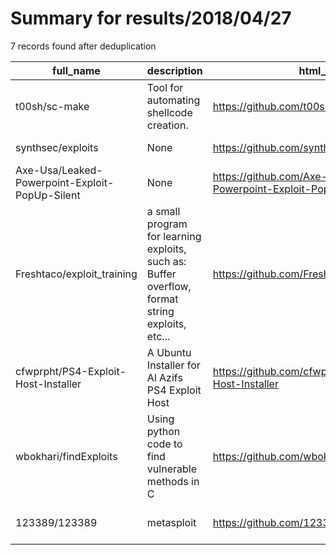 
# Summary for results/2018/04/27
    
7 records found after deduplication

| full_name | description | html_url | matched_list | matched_count | pushed_at | size | stargazers_count | language | forks_count | vul_ids |
|------------------------------------------------|-------------------------------------------------------------------------------------------------|-------------------------------------------------------------------|----------------------------------|-----------------|---------------------------|--------|--------------------|------------|---------------|-----------|
| t00sh/sc-make | Tool for automating shellcode creation. | https://github.com/t00sh/sc-make | ['shellcode'] | 1 | 2018-04-27 20:21:26+00:00 | 22 | 11 | Perl | 8 | [] |
| synthsec/exploits | None | https://github.com/synthsec/exploits | ['exploit'] | 1 | 2018-04-27 19:28:31+00:00 | 45 | 4 | Python | 1 | [] |
| Axe-Usa/Leaked-Powerpoint-Exploit-PopUp-Silent | None | https://github.com/Axe-Usa/Leaked-Powerpoint-Exploit-PopUp-Silent | ['exploit'] | 1 | 2018-04-27 16:45:52+00:00 | 6 | 2 | | 1 | [] |
| Freshtaco/exploit_training | a small program for learning exploits, such as: Buffer overflow, format string exploits, etc... | https://github.com/Freshtaco/exploit_training | ['exploit'] | 1 | 2018-04-27 08:13:43+00:00 | 9 | 0 | C++ | 1 | [] |
| cfwprpht/PS4-Exploit-Host-Installer | A Ubuntu Installer for Al Azifs PS4 Exploit Host | https://github.com/cfwprpht/PS4-Exploit-Host-Installer | ['exploit'] | 1 | 2018-04-27 01:16:59+00:00 | 12241 | 6 | C++ | 3 | [] |
| wbokhari/findExploits | Using python code to find vulnerable methods in C | https://github.com/wbokhari/findExploits | ['exploit'] | 1 | 2018-04-27 01:07:28+00:00 | 6 | 1 | C | 0 | [] |
| 123389/123389 | metasploit | https://github.com/123389/123389 | ['metasploit module OR payload'] | 1 | 2018-04-27 19:51:41+00:00 | 0 | 0 | nan | 0 | [] |
